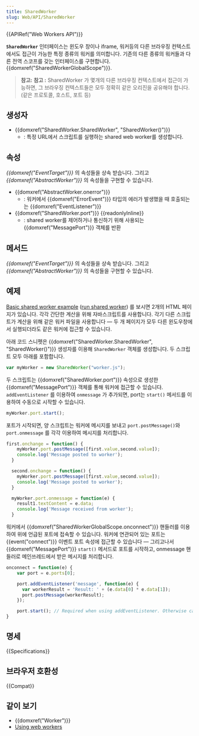 ```yaml
---
title: SharedWorker
slug: Web/API/SharedWorker
---
```

{{APIRef("Web Workers API")}}

**`SharedWorker`** 인터페이스는 윈도우 창이나 iframe, 워커등의 다른 브라우징 컨텍스트에서도 접근이 가능한 특정 종류의 워커를 의미합니다. 기존의 다른 종류의 워커들과 다른 전역 스코프를 갖는 인터페이스를 구현합니다. {{domxref("SharedWorkerGlobalScope")}}.

> **참고:** **참고 :** SharedWorker 가 몇개의 다른 브라우징 컨텍스트에서 접근이 가능하면, 그 브라우징 컨텍스트들은 모두 정확히 같은 오리진을 공유해야 합니다. (같은 프로토콜, 호스트, 포트 등)

## 생성자

- {{domxref("SharedWorker.SharedWorker", "SharedWorker()")}}
  - : 특정 URL에서 스크립트를 실행하는 shared web worker를 생성합니다.

## 속성

_{{domxref("EventTarget")}}_ 의 속성들을 상속 받습니다. 그리고 _{{domxref("AbstractWorker")}}_ 의 속성들을 구현할 수 있습니다.

- {{domxref("AbstractWorker.onerror")}}
  - : 워커에서 {{domxref("ErrorEvent")}} 타입의 에러가 발생했을 때 호출되는는 {{domxref("EventListener")}}
- {{domxref("SharedWorker.port")}} {{readonlyInline}}
  - : shared worker를 제어하거나 통신하기 위해 사용되는 {{domxref("MessagePort")}} 객체를 반환

## 메서드

_{{domxref("EventTarget")}}_ 의 속성들을 상속 받습니다. 그리고 _{{domxref("AbstractWorker")}}_ 의 속성들을 구현할 수 있습니다.

## 예제

[Basic shared worker example](https://github.com/mdn/simple-shared-worker) ([run shared worker](http://mdn.github.io/simple-shared-worker/)) 를 보시면 2개의 HTML 페이지가 있습니다. 각각 간단한 계산을 위해 자바스크립트를 사용합니다. 각기 다른 스크립트가 계산을 위해 같은 워커 파일을 사용합니다 — 두 개 페이지가 모두 다른 윈도우창에서 실행되더라도 같은 워커에 접근할 수 있습니다.

아래 코드 스니펫은 {{domxref("SharedWorker.SharedWorker", "SharedWorker()")}} 생성자를 이용해 `SharedWorker` 객체를 생성합니다. 두 스크립트 모두 아래를 포함합니다.

```js
var myWorker = new SharedWorker("worker.js");
```

두 스크립트는 {{domxref("SharedWorker.port")}} 속성으로 생성한 {{domxref("MessagePort")}} 객체를 통해 워커에 접근할 수 있습니다. `addEventListener` 를 이용하여 `onmessage` 가 추가되면, port는 `start()` 메서드를 이용하여 수동으로 시작할 수 있습니다.

```js
myWorker.port.start();
```

포트가 시작되면, 양 스크립트는 워커에 메시지를 보내고 `port.postMessage()`와 `port.onmessage` 를 각각 이용하여 메시지를 처리합니다.

```js
first.onchange = function() {
    myWorker.port.postMessage([first.value,second.value]);
    console.log('Message posted to worker');
  }

  second.onchange = function() {
    myWorker.port.postMessage([first.value,second.value]);
    console.log('Message posted to worker');
  }

  myWorker.port.onmessage = function(e) {
    result1.textContent = e.data;
    console.log('Message received from worker');
  }
```

워커에서 {{domxref("SharedWorkerGlobalScope.onconnect")}} 핸들러를 이용하여 위에 언급된 포트에 접속할 수 있습니다. 워커에 연관되어 있는 포트는 {{event("connect")}} 이벤트 포트 속성에 접근할 수 있습니다 — 그리고나서 {{domxref("MessagePort")}} `start()` 메서드로 포트를 시작하고, onmessage 핸들러로 메인쓰레드에서 받은 메시지를 처리합니다.

```js
onconnect = function(e) {
    var port = e.ports[0];

    port.addEventListener('message', function(e) {
      var workerResult = 'Result: ' + (e.data[0] * e.data[1]);
      port.postMessage(workerResult);
    });

    port.start(); // Required when using addEventListener. Otherwise called implicitly by onmessage setter.
}
```

## 명세

{{Specifications}}

## 브라우저 호환성

{{Compat}}

## 같이 보기

- {{domxref("Worker")}}
- [Using web workers](/ko/docs/Web/Guide/Performance/Using_web_workers)

